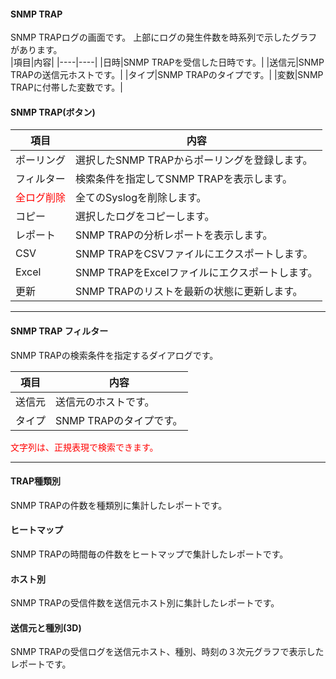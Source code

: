 #### SNMP TRAP
<div class="text-xl mb-4">
SNMP TRAPログの画面です。
上部にログの発生件数を時系列で示したグラフがあります。
</div>

<div class="text-lg">
|項目|内容|
|----|----|
|日時|SNMP TRAPを受信した日時です。|
|送信元|SNMP TRAPの送信元ホストです。|
|タイプ|SNMP TRAPのタイプです。|
|変数|SNMP TRAPに付帯した変数です。|

</div>

>>>
#### SNMP TRAP(ボタン)

<div class="text-lg">

|項目|内容|
|----|----|
|ポーリング|選択したSNMP TRAPからポーリングを登録します。|
|フィルター|検索条件を指定してSNMP TRAPを表示します。|
|<span style="color: red;">全ログ削除</span>|全てのSyslogを削除します。|
|コピー|選択したログをコピーします。|
|レポート|SNMP TRAPの分析レポートを表示します。|
|CSV|SNMP TRAPをCSVファイルにエクスポートします。|
|Excel|SNMP TRAPをExcelファイルにエクスポートします。|
|更新|SNMP TRAPのリストを最新の状態に更新します。|

</div>


---
#### SNMP TRAP フィルター

<div class="text-xl mb-2">
SNMP TRAPの検索条件を指定するダイアログです。
</div>

<div class="text-lg">

|項目|内容|
|----|----|
|送信元|送信元のホストです。|
|タイプ|SNMP TRAPのタイプです。|

<span style="color:red">文字列は、正規表現で検索できます。</span>

</div>


---
#### TRAP種類別
<div class="text-xl mb-4">
 SNMP TRAPの件数を種類別に集計したレポートです。
</div>

#### ヒートマップ
<div class="text-xl mb-4">
SNMP TRAPの時間毎の件数をヒートマップで集計したレポートです。
</div>

#### ホスト別
<div class="text-xl mb-4">
SNMP TRAPの受信件数を送信元ホスト別に集計したレポートです。
</div>

#### 送信元と種別(3D)
<div class="text-xl mb-4">
SNMP TRAPの受信ログを送信元ホスト、種別、時刻の３次元グラフで表示したレポートです。
</div>

